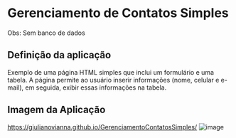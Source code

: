 # Gerenciamento de Contatos Simples
Obs: Sem banco de dados

## Definição da aplicação
Exemplo de uma página HTML simples que inclui um formulário e uma tabela. A página permite ao usuário inserir informações (nome, celular e e-mail), em seguida, exibir essas informações na tabela.

## Imagem da Aplicação
https://giulianovianna.github.io/GerenciamentoContatosSimples/
![image](https://user-images.githubusercontent.com/101942554/227795381-0ab5173c-d200-4273-887d-73944bbfb0cd.png)

